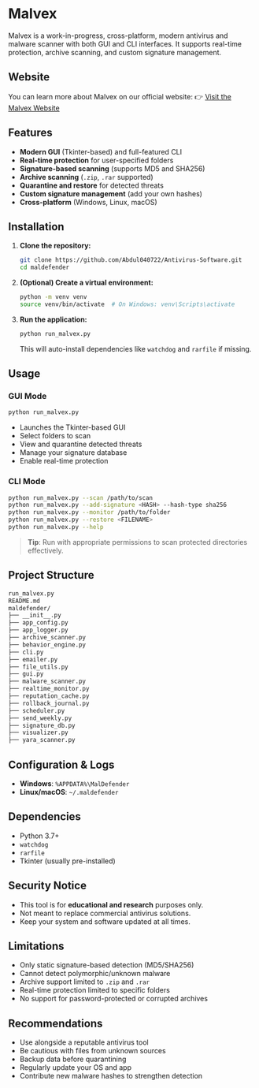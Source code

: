 # Malvex

Malvex is a work-in-progress, cross-platform, modern antivirus and malware scanner with both GUI and CLI interfaces. It supports real-time protection, archive scanning, and custom signature management.

## Website
You can learn more about Malvex on our official website:
👉 [Visit the Malvex Website](https://malvex.my.canva.site/malvex)

## Features

- **Modern GUI** (Tkinter-based) and full-featured CLI  
- **Real-time protection** for user-specified folders  
- **Signature-based scanning** (supports MD5 and SHA256)  
- **Archive scanning** (`.zip`, `.rar` supported)  
- **Quarantine and restore** for detected threats  
- **Custom signature management** (add your own hashes)  
- **Cross-platform** (Windows, Linux, macOS)  

## Installation

1. **Clone the repository:**

   ```sh
   git clone https://github.com/Abdul040722/Antivirus-Software.git
   cd maldefender
   ```

2. **(Optional) Create a virtual environment:**

   ```sh
   python -m venv venv
   source venv/bin/activate  # On Windows: venv\Scripts\activate
   ```

3. **Run the application:**

   ```sh
   python run_malvex.py
   ```

   This will auto-install dependencies like `watchdog` and `rarfile` if missing.

## Usage

### GUI Mode

```sh
python run_malvex.py
```

- Launches the Tkinter-based GUI  
- Select folders to scan  
- View and quarantine detected threats  
- Manage your signature database  
- Enable real-time protection  

### CLI Mode

```sh
python run_malvex.py --scan /path/to/scan
python run_malvex.py --add-signature <HASH> --hash-type sha256
python run_malvex.py --monitor /path/to/folder
python run_malvex.py --restore <FILENAME>
python run_malvex.py --help
```

>  **Tip**: Run with appropriate permissions to scan protected directories effectively.

## Project Structure

```bash
run_malvex.py
README.md
maldefender/
├── __init__.py
├── app_config.py
├── app_logger.py
├── archive_scanner.py
├── behavior_engine.py
├── cli.py
├── emailer.py
├── file_utils.py
├── gui.py
├── malware_scanner.py
├── realtime_monitor.py
├── reputation_cache.py
├── rollback_journal.py
├── scheduler.py
├── send_weekly.py
├── signature_db.py
├── visualizer.py
├── yara_scanner.py
```

## Configuration & Logs

- **Windows**: `%APPDATA%\MalDefender`  
- **Linux/macOS**: `~/.maldefender`  

## Dependencies

- Python 3.7+
- `watchdog`
- `rarfile`
- Tkinter (usually pre-installed)

## Security Notice

- This tool is for **educational and research** purposes only.  
- Not meant to replace commercial antivirus solutions.  
- Keep your system and software updated at all times.

## Limitations

- Only static signature-based detection (MD5/SHA256)  
- Cannot detect polymorphic/unknown malware  
- Archive support limited to `.zip` and `.rar`   
- Real-time protection limited to specific folders  
- No support for password-protected or corrupted archives  

## Recommendations

- Use alongside a reputable antivirus tool  
- Be cautious with files from unknown sources  
- Backup data before quarantining  
- Regularly update your OS and app  
- Contribute new malware hashes to strengthen detection  
